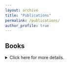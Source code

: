 ```yaml
---
layout: archive
title: "Publications"
permalink: /publications/
author_profile: true
---
```

## Books
<details>
	<summary>Click here for more details.</summary>
	
<h3><a target="_blank" href="/images/francecover.jpg"><img src="/images/francecover.jpg" title="Click here for larger image" alt="Cover image for 'France'" width="200" height="200" style="float:right;margin:0px 0px 10px 10px"></a><span style="font-style: italic;">France </span>(Cambridge: Polity Press, 2020)</h3>

<p>This book is an introduction to French history since 1940, organised around six thematic and chronological chapters. Starting from the idea that France is a "paradoxical" nation, it looks at a number of contradictions within recent French history, including the tension between defeat and resistance, state and citizen, and colonialism and anti-colonialism.</p>

<p>You can hear me talk more about the book on the <a target="_blank" href="https://newbooksnetwork.com/france">New Books in French Studies podcast</a> with Roxanne Panchasi and at <a target="_blank" href="http://frenchhistorysociety.co.uk/blog/?p=2515">my online book launch event</a> at the Institute of Historical Research in London. There have also been two review forums on the book on the Tocqueville21 website (with contributions by <a target="_blank" href="https://tocqueville21.com/focus/paradoxes-of-france/">Art Goldhammer</a>, <a target="_blank" href="https://tocqueville21.com/focus/la-tache-de-lhistorien/">Emmanuel Jousse</a>, and a <a target="_blank" href="https://tocqueville21.com/focus/lembarras-du-choix/">response by me</a>) and in the journal <a target="_blank" href="https://www.tandfonline.com/toc/cmcf20/29/3"><span style="font-style: italic;">Modern and Contemporary France</span></a> (with contributions by Minayo Nasiali, David Lees, and Evan Spritzer).</p>

<p>You can buy the book <a href="https://politybooks.com/bookdetail/?isbn=9781509530014" target="_blank">directly from the publisher</a> or at <a target="_blank" href="https://www.amazon.co.uk/France-Polity-Histories-Emile-Chabal/dp/1509530029/">Amazon (UK)</a>, <a target="_blank" href="https://www.amazon.com/France-Polity-Histories-Emile-Chabal/dp/1509530029/">Amazon (USA)</a> and <a target="_blank" href="https://www.amazon.fr/France-Polity-Histories-Emile-Chabal/dp/1509530029/"> Amazon (France)</a>.</p>

<h3><a target="_blank" href="/images/divrep.jpg"><img src="/images/divrep.jpg" alt="Cover image for 'A Divided Republic'" title="Click here for larger image" width="200" height="200" style="float:left;margin:0px 10px 10px 0px" ></a><span style="font-style: italic;">A Divided Republic: nation, state and citizenship in contemporary France </span>(Cambridge: Cambridge University Press, 2015)</h3>

<p>Based on an original and sophisticated historical interpretation of contemporary French political culture, this book shows how passionate debates over citizenship, immigration, colonial memory, the reform of the state and the historiography of modern France have galvanised the French elite and created new spaces for discussion and disagreement. Over time, these debates have coalesced around two political languages - republicanism and liberalism - both of which structure the historical imagination and the symbolic vocabulary of French political actors. In the twenty-first century, these two political languages have become the central battleground of contemporary French politics.</p>

<p>An easy way to get a sense of what the book is about is to <a target="_blank" href="http://newbooksnetwork.com/emile-chabal-a-divided-republic-nation-state-and-citizenship-in-contemporary-france-cambridge-up-2015/">listen to my New Books in French Studies podcast</a>. Alternatively, you can read <a target="_blank" href="/files/jpriforum.pdf">a review forum on the book in the <span style="font-style: italic;">Journal of Politics, Religion and Ideology</span></a> or listen to a podcast of the main book launch event I did at the <a target="_blank" href="http://frenchhistorysociety.co.uk/blog/?p=633">Institute of Historical Research in London</a>. J'ai discut&eacute; de mon livre en fran&ccedil;ais <a target="_blank" href="https://www.youtube.com/watch?v=tE3vSh8AnBE">&agrave; la Fondation Jean Jaur&egrave;s</a>.</p>

<p>You can visit the <a href="http://www.cambridge.org/gb/academic/subjects/history/twentieth-century-european-history/divided-republic-nation-state-and-citizenship-contemporary-france?format=PB" target="_blank">book's website</a> and you can <a href="https://doi.org/10.1017/CBO9781107447936" target="_blank">get online access to the e-book via Cambridge Core</a>. The book is also available at <a target="_blank" href="https://www.amazon.co.uk/Divided-Republic-Nation-Citizenship-Contemporary/dp/1107692873">Amazon (UK)</a>, <a target="_blank" href="https://www.amazon.com/Divided-Republic-Nation-Citizenship-Contemporary/dp/1107692873">Amazon (USA)</a> and <a target="_blank" href="https://www.amazon.fr/Divided-Republic-Nation-Citizenship-Contemporary/dp/1107692873"> Amazon (France)</a>.</p>

<h3><a target="_blank" href="/images/france1970s.jpg"><img src="/images/france1970s.jpg" alt="Cover image for 'France since the 1970s'" title="Click here for larger image" width="200" height="200" style="float:right;margin:0px 0px 10px 10px"></a><span style="font-style: italic;">France since the 1970s: history, politics and memory in an age of uncertainty </span>(London: Bloomsbury Academic, 2014) (edited)</h3>

<p>How have the French reimagined the revolutionary, republican and reactionary ideologies that have been so crucial to their history? How has the arrival of hundreds of thousands of postcolonial migrants transformed politics? These are just some of the questions at the heart of this book. With contributions from leading specialists on topics as varied as the legacy of empire and neo-liberalism, it explores how the French have dealt with the pervasive sense of uncertainty that has become a defining feature of contemporary European politics.</p>

<p>Contributors to this volume include: Pascal Perrineau, Jim Shields, Nick Hewlett, Christophe Prochasson, Yann Scioldo-Z&uuml;rcher, Daniel A. Gordon, Isabel Hollis, Patricia M. E. Lorcin, Michael C. Behrent, Iain Stewart, Camille Robcis, Sophie Gu&eacute;rard de Latour and Sudhir Hazareesingh.</p>

<p>You can <a href="http://www.bloomsbury.com/uk/france-since-the-1970s-9781472509772/" target="_blank">visit the website for the book</a> or <a href="http://dx.doi.org/10.5040/9781474210676" target="_blank">get online access to the e-book via Bloomsbury Collections</a>. You can also buy the book at <a target="_blank" href="http://www.amazon.co.uk/France-since-1970s-Bloomsbury/dp/1472509773">Amazon (UK)</a>, <a target="_blank" href="http://www.amazon.com/France-since-1970s-Politics-Uncertainty/dp/1472509773/">Amazon (USA)</a> and <a target="_blank" href="http://www.amazon.fr/France-Since-1970s-Politics-Uncertainty/dp/1472509773/">Amazon (France)</a>.</p>

<h3><a target="_blank" href="/images/francebritain.jpg"><img src="/images/francebritain.jpg" title="Click here for larger image" alt="Cover image for 'France and Britain in Two World Wars'" width="200" height="200" style="float:left;margin:0px 10px 10px 0px"></a><span style="font-style: italic;">Britain and France in Two World Wars: Truth, Myth and Memory </span>(London: Bloomsbury Academic, 2013) (co-edited with Robert Tombs)</h3>

<p>France and Britain, indispensable allies in two world wars, remember and forget their shared history in contrasting ways. This book examines key episodes in the relationship between the two countries, including the outbreak of war in 1914, the battles of the Somme and Verdun, the Fall of France in 1940, Dunkirk, and British involvement in the French Resistance and the 1944 Liberation. The contributors discuss how the two countries tend to forget what they owe to each other, and have a distorted view of history which still colours and prejudices their relationship today, despite government efforts to build a close political and military partnership.</p>

<p>Contributors to this volume include: Gary Sheffield, John Keiger, William Philpott, Elizabeth Greenhalgh, Akhila Yechury, Martin Alexander, Sebastien Albertelli, Olivier Wieviorka, Philip Bell, Jay Winter, Robert Frank and David Reynolds.</p>

<p>This is the <a href="http://www.bloomsbury.com/uk/britain-and-france-in-two-world-wars-9781441130396/" target="_blank">link to the publisher's website</a>. You can also buy the book at <a target="_blank" href="http://www.amazon.co.uk/Britain-France-Two-World-Wars/dp/144113039X/">Amazon (UK)</a>, <a target="_blank" href="http://www.amazon.com/Britain-France-Two-World-Wars/dp/144113039X/">Amazon (USA)</a> and <a target="_blank" href="http://www.amazon.fr/Britain-France-Two-World-Wars/dp/144113039X/"> Amazon (France)</a>.</p>

	</details>

## Articles and book chapters
<details>
	<summary>Click here for more details.</summary>
	
<ul>
		<li>'Between neo-liberalism and the nation: France’s political landscape in 2022' in <span style="font-style: italic;">Modern and Contemporary France</span> (advance access, 2022) (co-authored with Michael C. Behrent) [<a href="https://doi.org/10.1080/09639489.2022.2134327" target="_blank">Link to article in <span style="font-style: italic;">Modern and Contemporary France</span> (free, open access)</a>]</li>
	<li>'Big data, small concepts: histosophy as an approach to longue-dur&eacute;e history' in <span style="font-style: italic;">Global Intellectual History</span> (Vol. 6, No. 1, 2021) (co-authored with Luis de Miranda) [<a href="https://doi.org/10.1080/23801883.2019.1592871" target="_blank">Link to article in <span style="font-style: italic;">Global Intellectual History</span> (free, open access)</a>]</li>
	<li>'Anticolonialism' in <span style="font-style: italic;">The Cambridge History of French Thought</span>, eds. Michael Moriarty and Jeremy Jennings (Cambridge, Cambridge University Press, 2019) [<a href="/files/anticolonialism.pdf" target="_blank">PDF</a>] [<a target="_blank" href="https://doi.org/10.1017/9781316681572.049">Online access to the chapter via Cambridge Core (subscription only)</a>] [<a href="https://www.cambridge.org/gb/academic/subjects/literature/european-literature/cambridge-history-french-thought?format=HB" target="_blank">Buy the book</a>]</li>
	<li>'Historians of the world, unite! Eric Hobsbawm and the Communist Party Historians Group, 1946-1956' in <span style="font-style: italic;">Mundos do Trabalho</span> (Vol. 10, No. 19, 2018) [<a href="https://periodicos.ufsc.br/index.php/mundosdotrabalho/article/view/1984-9222.2018v10n19p71/39240" target="_blank">Link to article in <span style="font-style: italic;">Mundos do Trabalho</span> (free, open access)</a>] [<a href="https://periodicos.ufsc.br/index.php/mundosdotrabalho/article/view/1984-9222.2018v10n19p71/39041" target="_blank">Tamb&eacute;m dispon&iacute;vel em portugu&ecirc;s na revista <span style="font-style: italic;">Mundos do Trabalho</span></a>]</li>
	<li>'Les intellectuels et la crise de la d&eacute;mocratie' in <span style="font-style: italic;">Pouvoirs</span> (No. 161, April 2017) [<a href="/files/intellectuelscrise.pdf" target="_blank">Link to article (free)</a>] [<a href="http://dx.doi.org/10.3917/pouv.161.0109" target="_blank">Link to article through Cairn (subscription only)</a>]</li>
	<li>'From the banlieue to the burkini: the many lives of French republicanism' in <span style="font-style: italic;">Modern and Contemporary France</span> (Vol. 25, No. 1, 2017) [<a target="_blank" href="/files/banlieue.pdf">Link to article (free)</a>] [<a href="http://dx.doi.org/10.1080/09639489.2016.1246164" target="_blank">Link to article in <span style="font-style: italic;">Modern and Contemporary France</span> (subscription only)</a>]</li>
	<li>'The Agonies of Liberalism' in <span style="font-style: italic;">Contemporary European History</span> (Vol. 25, No. 4, 2016) [<a target="_blank" href="/files/agoniesofliberalism.pdf">Link to article (free)</a>] [<a href="http://dx.doi.org/10.1017/S0960777316000321" target="_blank">Link to article in <span style="font-style: italic;">Contemporary European History</span> (subscription only)</a>]</li>
	<li>'French Political Culture in the 1970s. Liberalism, Identity Politics and the Modest State' in <span style="font-style: italic;">Geschichte und Gesellschaft</span> (Vol. 42, No. 2, 2016) [<a target="_blank" href="/files/frenchpolcult70s.pdf">Link to article (free)</a>] [<a href="https://www.jstor.org/stable/24891225" target="_blank">Link to article in JSTOR (subscription only)</a>]</li>
	<li>'Capitalism and its critics: anti-liberalism in contemporary French politics' in <span style="font-style: italic;">In Search of the Liberal Moment: Democracy, Anti-totalitarianism, and Intellectual Politics in France since 1950</span>, eds. Iain Stewart and Stephen Sawyer (London: Palgrave, 2016) [<a href="http://link.springer.com/chapter/10.1057%2F9781137581266_7" target="_blank">Online access through SpringerLink</a>] [Disponible &eacute;galement en version fran&ccedil;aise en libre-acc&egrave;s via la revue <a href="https://doi.org/10.4000/quaderni.1250" target="_blank"><span style="font-style: italic;">Quaderni</span></a>]</li>
	<li>'Managing the postcolony: minority politics in Montpellier, c.1960-c.2010' in <span style="font-style: italic;">Contemporary European History</span> (Vol. 23, No. 2, 2014) [<a target="_blank" href="/files/montpellier.pdf">Link to article (free)</a>] [<a target="_blank" href="http://dx.doi.org/10.1017/s096077731400006x">Link to article in <span style="font-style: italic;">Contemporary European History </span>(subscription only)</a>]</li>
	<li>'Le Pr&eacute;sident? Georges Fr&ecirc;che and the making of a local notable in late 20th century France' in <span style="font-style: italic;">Place and Locality in Modern France, 1750-present</span>, eds. Philip Whalen &amp; Patrick Young (London: Bloomsbury Academic, 2014) [<a href="http://www.bloomsbury.com/uk/place-and-locality-in-modern-france-9781780936864/" target="_blank">Link to publisher's page</a>] [<a href="http://www.amazon.co.uk/Locality-Modern-France-Philip-Whalen/dp/1780936869" target="_blank">Buy the book at Amazon (UK)</a>] [<a href="http://dx.doi.org/10.5040/9781474210843.0026" target="_blank">Online access (subscription only)</a>]</li>
	<li>'The rise of the Anglo-Saxon: French perceptions of the Anglo-American world in the long twentieth century' in <span style="font-style: italic;">French Politics, Culture and Society</span> (Vol. 31, No. 1, Spring 2013) [<a target="_blank" href="/files/ecanglosaxon.pdf">Link to article (free)</a>] [<a target="_blank" href="http://www.jstor.org/stable/24517581">Link to article on JSTOR (subscription only)</a>]</li>
	<li>'Just say non? France, Britain and the European Union since the 1980s' in <span style="font-style: italic;">National Identities in France</span>, ed. Brian J. Sudlow (London: Transaction Press, 2011) [<a href="/files/eceu.pdf" target="_blank">PDF</a>] [<a target="_blank" href="https://www.routledge.com/National-Identities-in-France/Sudlow/p/book/9781138512481">Link to publisher's page</a>] [<a href="http://www.amazon.co.uk/National-Identities-France-Brian-Sudlow/dp/1412842883" target="_blank">Buy the book at Amazon (UK)</a>]</li>
	<li>'De 'New Britain' &agrave; la 'Big Society': l'innovation sociale &agrave; l'anglaise' in <span style="font-style: italic;">Chantiers Politiques</span> (No. 9, Summer 2011) [<a href="/files/innovationsociale.pdf" target="_blank">Link to article (free)</a>]</li>
	<li>'Writing the French national narrative in the 21st century' in <span style="font-style: italic;">The Historical Journal</span> (Vol. 53, No. 2, Summer 2010) [<a href="/files/nationalnarrative.pdf" target="_blank">Link to article (free)</a>] [<a href="https://www.jstor.org/stable/40865699" target="_blank">Link to article on JSTOR (subscription only)</a>]</li>
	<li>'La R&eacute;publique postcoloniale: making the nation in late 20th century France' in <span style="font-style: italic;">France's Lost Empires: Fragmentation, Nostalgia and la fracture coloniale</span>, eds. Nicki Frith and Kate Marsh (London: Lexington, 2010) [<a href="/files/ecreppoco.pdf" target="_blank">PDF</a>] [<a target="_blank" href="https://rowman.com/ISBN/9780739148839">Link to publisher's page</a>] [<a href="http://www.amazon.co.uk/Frances-Lost-Empires-Fragmentation-Nostalgia/dp/0739148834" target="_blank">Buy the book at Amazon (UK)</a>]</li>
	<li>'Ernest Renan' in <span style="font-style: italic;">The Encyclopedia of Political Theory, Vol. 3</span>, ed. M. Bevir (London: SAGE, 2010) [<a target="_blank" href="http://knowledge.sagepub.com/view/politicaltheory/n385.xml">Consult the entry online at SAGE&nbsp;(subscription only)</a>] [<a href="http://www.amazon.co.uk/Encyclopedia-Political-Theory-Mark-Bevir/dp/1412958652" target="_blank">Buy the book at Amazon (UK)</a>]</li>
	<li>'Uses and abuses of history: memories of the R&eacute;publique in late 20th century France' in <span style="font-style: italic;">Historicising the French Revolution</span>, eds. I. DiVanna, D. Dodds and T. Blanning (Newcastle: Cambridge Scholars Publishing, 2008) [<a target="_blank" href="https://www.cambridgescholars.com/product/9781847186409">Link to publisher's page</a>] [<a href="http://www.amazon.co.uk/Historicising-French-Revolution-Carolina-Armenteros/dp/1847186408" target="_blank">Buy the book at Amazon (UK</a>)]</li>
	</ul>
	
	</details>

## Essays and long-form writing
	
For short-form writing - including op-eds and blog posts - go to my <a href="/talks/">press and media</a> page.

<details>
	<summary>Click here for more details.</summary>
	
<ul>
  <li><a target="_blank" href="/files/histoiredelarue.pdf">'Pavement politics'</a> (on Danielle Tartakowsky's collective volume on the history of the street) in the <span style="font-style: italic;">Times Literary Supplement</span> (14 April 2023)</li>
  <li><a target="_blank" href="https://doi.org/10.1093/fh/crac070">'Historical perspectives on the 2022 French electoral cycle'</a> (co-authored with Michael C. Behrent & Marion Van Renterghem) in <span style="font-style: italic;">French History</span> (27 February 2023, open access)</li>
  <li><a target="_blank" href="/files/boltanskiesquerre.pdf">'Catwashing the far-right'</a> (on Luc Boltanski and Arnaud Esquerre's book about actualit&eacute; politique) in the <span style="font-style: italic;">Times Literary Supplement</span> (29 July 2022)</li>
  <li><a target="_blank" href="https://www.jacobinmag.com/2021/04/eric-hobsbawm-marxism-history-bibliography">'Uncovering the many Eric Hobsbawms'</a> (co-authored with Anne Perez) in <span style="font-style: italic;">Jacobin</span> (27 April 2021)</li>
  <li><a target="_blank" href="https://jacobinmag.com/2019/07/eric-hobsbawm-western-marxism-history-communism/">'Hobsbawm at the margins'</a> in <span style="font-style: italic;">Jacobin</span> (12 July 2019), also available in Portuguese in <span style="font-style: italic;">Jacobin Brasil</span> <a target="_blank" href="https://jacobin.com.br/2020/06/hobsbawm-nas-margens/">here</a>. Una traducci&oacute;n al espa&ntilde;ol est&aacute; disponible en la <span style="font-style: italic;">Revista Com&uacute;n</span>: <a target="_blank" href="https://www.revistacomun.com/blog/hobsbawm-en-los-mrgenes-parte-i">'Hobsbawm en los m&aacute;rgenes, parte 1'</a>, <a target="_blank" href="https://www.revistacomun.com/blog/hobsbawm-en-los-mrgenes-parte-ii">'Hobsbawm en los m&aacute;rgenes, parte 2'</a> (10-11 September 2019)</li>
  <li><a target="_blank" href="https://aeon.co/essays/how-eric-hobsbawm-helped-shape-the-global-marxist-imagination">'The voice of Hobsbawm'</a> in <span style="font-style: italic;">Aeon</span> (8 October 2018). Version fran&ccedil;aise dans la revue <span style="font-style: italic;">Lava</span>, <a target="_blank" href="https://lavamedia.be/fr/la-voix-deric-hobsbawm/">'La voix de Hobsbawm'</a> (no. 7, d&eacute;cembre 2018)</li>
  <li><a target="_blank" href="/files/jeandormessontls.pdf">'Unique m&eacute;lange'</a> (on the life and work of the French author Jean d'Ormesson) in the <span style="font-style: italic;">Times Literary Supplement</span> (5 October 2018)</li>
  <li><a target="_blank" href="http://www.synchronathemata.gr/to-brexit-kai-o-vretanikos-mythos-tis-synecheias/">'To Brexit kai o vretanikos mythos tis synecheias (Brexit and the British myth of continuity)'</a> in <span style="font-style: italic;">Synchrona Themata</span> (Issue 140-141, June 2018) [excerpt only, in Greek]</li>
  <li><a target="_blank" href="https://aeon.co/essays/the-anglo-saxon-is-not-american-or-british-but-a-french-alter-ego">'Les Anglo Saxons'</a> in <span style="font-style: italic;">Aeon</span> (18 September 2017). Version fran&ccedil;aise: <a target="_blank" href="/files/quiapeurdesanglosaxons.pdf">'Qui a peur des Anglo-Saxons'</a> in <span style="font-style: italic;">Courrier International</span> (25-31 January 2018)</li>
  <li><a target="_blank" href="https://tif.ssrc.org/2017/09/06/history-and-theorizing-the-secular/">Discussion forum around the theme 'History and Theorizing the Secular'</a> (edited with Daniel Steinmetz-Jenkins) in <span style="font-style: italic;">The Immanent Frame</span> (6 September 2017)</li>
   <li><a href="/files/europeaftersarkozy.pdf" target="_blank">'Europe after Sarkozy'</a> in <span style="font-style: italic;">Economic and Political Weekly</span> (2 June 2012)</li>
</ul>

<img src="/images/euroflag.jpg" alt="British and European flags at a crossroads" width="200" height="200" style="float:right;margin:0px 10px 10px 0px">In 2015, I co-wrote an essay with Stephan Malinowski on the idea of exceptionalism in British history and Britain's relation with Europe. This was published in a number of different outlets and languages:
<ul>
   <li>(English) <a href="http://www.booksandideas.net/Can-Britain-be-European.html" target="_blank">'Can Britain be European?'</a> in <span style="font-style: italic;">Books and Ideas</span> (22 June 2015)</li>
   <li>(Fran&ccedil;ais) <a href="http://www.laviedesidees.fr/La-Grande-Bretagne-peut-elle-etre-europeenne.html" target="_blank">'La Grande Bretagne peut-elle &ecirc;tre europ&eacute;enne?'</a> in <span style="font-style: italic;">La Vie des Id&eacute;es</span> (19 June 2015)</li>
   <li>(Deutsch) <a href="http://www.zeit.de/2015/29/grossbritannien-briten-europa-brexit-geschichte" target="_blank">'Ganz aparte Briten'</a> in <span style="font-style: italic;">Die Zeit</span> (16 July 2015) and <a href="/files/merkur.pdf" target="_blank">'Geh&ouml;rt Gro&szlig;britannien zu Europa?'</a> in <span style="font-style: italic;">Merkur</span> (No. 796, Sept 2015). There was further coverage of this debate in <a href="/files/spiegel.pdf" target="_blank"><span style="font-style: italic;">Der Spiegel</span></a> in June 2015.</li>
</ul>

	</details>

## Book reviews
<details>
	<summary>Click here for more details.</summary>

	<ul>
	<li>Jean-Philippe Mathy, <span style="font-style: italic;">Chronic Aftershock: How 9/11 Shaped Present-Day France</span> in <span style="font-style: italic;">H-France Forum </span>(Vol. 18, 2023) [<a target="_blank" href="https://h-france.net/wp-content/uploads/2023/01/Mathy2.pdf">Link to review in <span style="font-style: italic;">H-France Forum</span> (free)</a>]</li>
	<li>Nimisha Barton, <span style="font-style: italic;">Reproductive Citizens: Gender, Immigration, and the State in Modern France, 1880–1945 </span>in <span style="font-style: italic;">American Historical Review </span>(Vol. 127, No. 4, 2022) [<a target="_blank" href="/files/bartoncitizens.pdf">Link to review (free)</a>] [<a target="_blank" href="https://doi.org/10.1093/ahr/rhac383">Link to review in<span style="font-style: italic;"> American Historical Review </span> (subscription only)</a>]</li>
	<li>Terence Renaud, <span style="font-style: italic;">New lefts: the making of a radical tradition</span> in <span style="font-style: italic;">Intellectual History Review </span>(2022) [<a target="_blank" href="/files/newlefts.pdf">Link to review (free)</a>] [<a target="_blank" href="https://doi.org/10.1080/17496977.2022.2088926">Link to review in <span style="font-style: italic;">Intellectual History Review </span>(subscription only)</a>]</li>
	<li>Antoine Vauchez and Pierre France, <span style="font-style: italic;">The Neoliberal Republic: Corporate Lawyers, Statecraft, and the
	Making of Public-Private France </span>in <span style="font-style: italic;">H-France Review </span>(Vol. 21, No. 181, 2021) [<a target="_blank" href="https://h-france.net/vol21reviews/vol21no181Chabal.pdf">Link to review in <span style="font-style: italic;">H-France Review</span> (free)</a>]</li>
	<li>Jacob Collins, <span style="font-style: italic;">The Anthropological Turn: French Political Thought After 1968 </span>in <span style="font-style: italic;">H-France Review </span>(Vol. 21, No. 67, 2021) [<a target="_blank" href="https://h-france.net/vol21reviews/vol21no67chabal.pdf">Link to review in <span style="font-style: italic;">H-France Review</span> (free)</a>]</li>
	<li>Julian Wright, <span style="font-style: italic;">Socialism and the experience of time: idealism and the present in modern France</span> in <span style="font-style: italic;">Modern and Contemporary France</span> (Vol. 21, No. 4, 2021) [<a target="_blank" href="/files/socialismtime.pdf">Link to review (free)</a>] [<a target="_blank" href="https://doi.org/10.1080/09639489.2021.1931076">Link to review in <span style="font-style: italic;">Modern and Contemporary France </span>(subscription only)</a>]</li>
	<li>Richard Evans, <span style="font-style: italic;">Eric Hobsbawm: A Life in History</span> in <span style="font-style: italic;">International Affairs </span>(Vol. 95, No. 5, 2019) [<a target="_blank" href="/files/lifeinhistory.pdf">Link to review (free)</a>] [<a target="_blank" href="https://doi.org/10.1093/ia/iiz164">Link to review in <span style="font-style: italic;">International Affairs </span>(subscription only)</a>] [<a target="_blank" href="https://paniko.cl/eric-hobsbawm-lo-que-pensaba-pero-no-por-que-lo-pensaba/">Versi&oacute;n espa&ntilde;ola en la revista chilena <span style="font-style: italic;">Paniko</span></a>]</li>
	<li>Christophe Guilluy, <span style="font-style: italic;">Twilight of the elites: prosperity, periphery and the future of France </span>in <span style="font-style: italic;">Modern and Contemporary France </span>(Vol. 27, No. 4, 2019) [<a target="_blank" href="/files/guilluy.pdf">Link to review (free)</a>] [<a target="_blank" href="https://doi.org/10.1080/09639489.2019.1642313">Link to review in <span style="font-style: italic;">Modern and Contemporary France </span>(subscription only)</a>]</li>
	<li>Herrick Chapman, <span style="font-style: italic;">France’s Long Reconstruction: In Search of the Modern Republic</span> in <span style="font-style: italic;">French History </span>(Vol. 33, No. 1, 2019) [<a target="_blank" href="/files/longreconstruction.pdf">Link to review (free)</a>] [<a target="_blank" href="https://doi.org/10.1093/fh/crz027">Link to review in <span style="font-style: italic;">French History </span>(subscription only)</a>]</li>
	<li>Tim Rogan, <span style="font-style: italic;">The Moral Economists: R. H. Tawney, Karl Polanyi, E. P. Thompson, and the Critique of Capitalism</span> in <span style="font-style: italic;">Intellectual History Review </span>(Vol. 28, No. 1, 2019) [<a target="_blank" href="/files/moraleconomists.pdf">Link to review (free)</a>] [<a target="_blank" href="https://doi.org/10.1080/17496977.2019.1533287">Link to review in <span style="font-style: italic;">Intellectual History Review </span>(subscription only)</a>]</li>
	<li>Stefanos Geroulanos, <span style="font-style: italic;">Transparency in Modern France</span> in <span style="font-style: italic;">H-France Forum </span>(Vol. 13, 2018) [<a target="_blank" href="https://www.h-france.net/forum/forumvol13/Chabal.pdf">Link to review in <span style="font-style: italic;">H-France Forum</span> (free)</a>]</li>
	<li>Jan-Werner M&uuml;ller, <span style="font-style: italic;">What Is Populism? </span>in <span style="font-style: italic;">Intellectual History Review </span>(Vol. 27, No. 4, 2017) [<a target="_blank" href="/files/populism.pdf">Link to review (free)</a>] [<a target="_blank" href="http://dx.doi.org/10.1080/17496977.2017.1348026">Link to review in <span style="font-style: italic;">Intellectual History Review </span>(subscription only)</a>] [<a target="_blank" href="http://www.ojoentinta.com/el-populismo-la-sombra-de-la-democracia/">Versi&oacute;n espa&ntilde;ola en la revista chilena <span style="font-style: italic;">Ojo en Tinta</span></a>]</li>
	<li>Gregory Mann, <span style="font-style: italic;">From Empires to NGOs in the West African Sahel: The Road to Nongovernmentality </span>in <span style="font-style: italic;">La Vie des Id&eacute;es/Books and Ideas </span>(February 2017) [<a href="http://www.booksandideas.net/The-Sahel-In-What-State.html" target="_blank">Link to English version: 'The Sahel in what state?'</a>] [<a href="http://www.laviedesidees.fr/Le-Sahel-dans-quel-Etat.html" target="_blank">Version fran&ccedil;aise: 'Le Sahel dans quel &Eacute;tat?'</a>]</li>
	<li>Sung-Eun Choi, <span style="font-style: italic;">Decolonization and the French of Algeria: Bringing the Settler Colony Home </span>in <span style="font-style: italic;">H-France Review </span>(Vol. 16, No. 231, 2016) [<a target="_blank" href="http://www.h-france.net/vol16reviews/vol16no231Chabal.pdf">Link to review in <span style="font-style: italic;">H-France Review </span>(free)</a>]</li>
	<li>Rebecca Clifford, <span style="font-style: italic;">Commemorating the Holocaust: The Dilemmas of Remembrance in France and Italy </span>in <span style="font-style: italic;">English Historical Review </span>(Vol. 132, No. 552, 2016) [<a target="_blank" href="/files/clifford.pdf">Link to review (free)</a>] [<a target="_blank" href="https://doi.org/10.1093/ehr/cew246">Link to review in<span style="font-style: italic;"> English Historical Review </span> (subscription only)</a>]</li>
	<li>Nicole Rudolph, <span style="font-style: italic;">At home in postwar France: modern mass housing and the right to comfort </span>in <span style="font-style: italic;">Modern and Contemporary France </span>(Vol. 24, No. 4, 2016) [<a target="_blank" href="/files/athomepostwarfrance.pdf">Link to review (free)</a>] [<a target="_blank" href="http://dx.doi.org/10.1080/09639489.2016.1209468">Link to review in <span style="font-style: italic;">Modern and Contemporary France </span>(subscription only)</a>]</li>
	<li>Dieter Grimm, <span style="font-style: italic;">Sovereignty: The Origin and Future of a Political and Legal Concept </span>in <span style="font-style: italic;">New Global Studies </span>(Vol. 23, No. 3, 2015) [<a target="_blank" href="/files/sovereignty.pdf">Link to review (free)</a>] [<a target="_blank" href="http://dx.doi.org/10.1515/ngs-2016-0006">Link to review in <span style="font-style: italic;">New Global Studies </span>(subscription only)</a>]</li>
	<li>Ang&eacute;line Escafr&eacute;-Dublet, <span style="font-style: italic;">Culture et immigration:  de la question sociale &agrave; l'enjeu politique, 1958-2007 </span>in <span style="font-style: italic;">Modern and Contemporary France </span>(Vol. 23, No. 3, 2015) [<a target="_blank" href="/files/cultureetimmigration.pdf">Link to review (free)</a>] [<a target="_blank" href="http://dx.doi.org/10.1080/09639489.2015.1032914">Link to review in <span style="font-style: italic;">Modern and Contemporary France </span>(subscription only)</a>]</li>
	<li>Maud Mandel, <span style="font-style: italic;">Muslims and Jews in France: History of a Conflict </span>in <span style="font-style: italic;">Journal of Modern Jewish Studies </span>(Vol. 14, No. 2, 2015) [<a target="_blank" href="/files/mandeljewsmuslims.pdf">Link to review (free)</a>] [<a target="_blank" href="http://www.tandfonline.com/doi/full/10.1080/14725886.2015.1041235">Link to review in <span style="font-style: italic;">Journal of Modern Jewish Studies </span>(subscription only)</a>]</li>
	<li>Christophe Prochasson, Vincent Duclert and Edward Berenson (eds.), <span style="font-style: italic;">The French Republic: History, Values, Debates </span>in <span style="font-style: italic;"> English Historical Review </span>(Vol. 130, No. 543, 2015) [<a target="_blank" href="/files/prochasson.pdf">Link to review (free)</a>] [<a target="_blank" href="https://doi.org/10.1093/ehr/cev033">Link to review in<span style="font-style: italic;"> English Historical Review </span> (subscription only)</a>]</li>
	<li>Chris Reynolds, <span style="font-style: italic;">Memories of May '68: France's Convenient Consensus </span>in <span style="font-style: italic;"> The Journal of Modern History </span>(Vol. 86, No. 4, 2014) [<a target="_blank" href="/files/chrisreynolds.pdf">Link to review (free)</a>] [<a target="_blank" href="http://www.jstor.org/stable/10.1086/678740">Link to review in <span style="font-style: italic;">The Journal of Modern History</span> (subscription only)</a>]</li>
	<li>Amelia Lyons, <span style="font-style: italic;">The Civilizing Mission in the Metropole: Algerian Families and the Welfare State during Decolonization </span>in <span style="font-style: italic;"> H-France </span>(Vol. 14, No. 165, October 2014) [<a target="_blank" href="http://www.h-france.net/vol14reviews/vol14no165chabal.pdf">Link to review on the H-France website (free)</a>]</li>
	<li>Andrew Sartori and Samuel Moyn (eds.), <span style="font-style: italic;">Global Intellectual History </span>in <span style="font-style: italic;">La Vie des Id&eacute;es/Books and Ideas </span>(October 2014) [<a href="http://www.booksandideas.net/Global-Thinking.html" target="_blank">Link to English version: 'Global thinking'</a>] [<a href="http://www.laviedesidees.fr/Penser-a-l-echelle-globale.html" target="_blank">Version fran&ccedil;aise: 'Penser &#224; l'&eacute;chelle globale'</a>]</li>
	<li>Alice Conklin, <span style="font-style: italic;">In the Museum of Man: Race, Anthropology and Empire in France, 1850-1950 </span>in <span style="font-style: italic;">Intellectual History Review </span>(Vol. 24, No. 4, 2014) [<a target="_blank" href="/files/inthemuseumofman.pdf">Link to review (free)</a>] [<a target="_blank" href="http://dx.doi.org/10.1080/17496977.2014.952929">Link to review in <span style="font-style: italic;">Intellectual History Review </span>(subscription only)</a>]</li>
	<li>Barnett Singer, <span style="font-style: italic;">The Americanization of France: Searching for Happiness after the Algerian War </span>in <span style="font-style: italic;">French History </span>(Vol. 28, No. 3, 2014) [<a target="_blank" href="/files/singer.pdf">Link to review (free)</a>] [<a target="_blank" href="https://doi.org/10.1093/fh/cru068">Link to review in<span style="font-style: italic;"> French History </span> (subscription only)</a>]</li>
	<li>Jacques Julliard, <span style="font-style: italic;">Les gauches fran&ccedil;aises, 1762-2012. Histoire, politique, imaginaire </span>in <span style="font-style: italic;">French History </span>(Vol. 28, No. 2, 2014) [<a target="_blank" href="/files/julliard.pdf">Link to review (free)</a>] [<a target="_blank" href="https://doi.org/10.1093/fh/cru016">Link to review in<span style="font-style: italic;"> French History </span> (subscription only)</a>]</li>
	<li>Laurent Warlouzet, <span style="font-style: italic;">Le choix de la CEE par la France: l'Europe &eacute;conomique en d&eacute;bat de Mend&egrave;s-France &agrave; de Gaulle (1955-1969) </span>in <span style="font-style: italic;">English Historical Review </span>(Vol. 128, No. 535, 2013) [<a target="_blank" href="/files/warlouzet.pdf">Link to review (free)</a>] [<a target="_blank" href="https://doi.org/10.1093/ehr/cet258">Link to review in<span style="font-style: italic;"> English Historical Review </span> (subscription only)</a>]</li>
	<li>Edward Baring, <span style="font-style: italic;">The Young Derrida and French Philosophy, 1945-68 </span>in <span style="font-style: italic;">La Vie des Id&eacute;es/Books and Ideas </span>(July 2013) [<a href="http://www.booksandideas.net/Derrida-and-the-marginality-of-the.html" target="_blank">Link to English version: 'Derrida and the marginality of the French intellectual'</a>] [<a href="http://www.laviedesidees.fr/Derrida-un-intellectuel-marginal.html" target="_blank">Version fran&ccedil;aise: 'Derrida: un intellectuel marginal?'</a>]</li>
	<li>Sudhir Hazareesingh, <span style="font-style: italic;">In the Shadow of the General: Modern France and the Myth of de Gaulle </span>in <span style="font-style: italic;">French History </span>(Vol. 27, No. 2, 2013) [<a target="_blank" href="/files/intheshadowofthegeneral.pdf">Link to review (free)</a>] [<a target="_blank" href="https://doi.org/10.1093/fh/crt014">Link to review in<span style="font-style: italic;"> French History </span> (subscription only)</a>]</li>
	<li>Jeremy Jennings, <span style="font-style: italic;">Revolution and the Republic: A History of French Political Thought Since the Eighteenth Century </span>in <span style="font-style: italic;">La Vie des Id&eacute;es/Books and Ideas </span>(December 2012) [<a href="http://www.booksandideas.net/The-Politics-of-Disagreement.html" target="_blank">Link to English version: 'The Politics of Disagreement'</a>] [<a href="http://www.laviedesidees.fr/La-Republique-du-desaccord.html" target="_blank">Version fran&ccedil;aise: 'La R&eacute;publique du d&eacute;saccord'</a>]</li>
	<li>Nicolas Bancel et al (eds.), <span style="font-style: italic;">Ruptures postcoloniales. Les nouveaux visages de la soci&eacute;t&eacute; fran&ccedil;aise </span>in <span style="font-style: italic;">French History </span>(Vol. 26, No. 4, 2012) [<a href="/files/rupturespostcoloniales.pdf" target="_blank">Link to review (free)</a>] [<a href="http://fh.oxfordjournals.org/content/26/4/591.full.pdf+html" target="_blank">Link to review in <span style="font-style: italic;">French History </span>(subscription only)</a>]</li>
	<li>Serge Audier, <span style="font-style: italic;">N&eacute;o-lib&eacute;ralismes: une arch&eacute;ologie intellectuelle</span> in <span style="font-style: italic;">La Vie des Id&eacute;es/Books and Ideas</span> (July 2012) [<a href="http://www.booksandideas.net/The-Mid-Life-Crisis-of-Neo.html" target="_blank">Link to English version: 'The Mid-Life Crisis of Neo-Liberalism'</a>] [<a href="http://www.laviedesidees.fr/Le-neo-liberalisme-introuvable.html" target="_blank">Version fran&ccedil;aise: 'Le n&eacute;o-lib&eacute;ralisme introuvable?'</a>]</li>
	</ul>

Between 2002 and 2010, I wrote reviews of contemporary fiction for the Pakistani current affairs magazine <span style="font-style: italic;">Newsline</span>. A small selection of these can be found online&nbsp;<a href="http://newslinemagazine.com/?s=emile+chabal" target="_blank">here</a>.

	</details>
